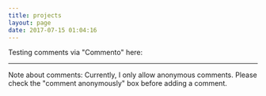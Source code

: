 ```yaml
---
title: projects
layout: page
date: 2017-07-15 01:04:16
---
```


Testing comments via "Commento" here:

<script defer 
  src="https://commento.exo.pm/js/commento.js"
  data-css-override="https://exo.pm/projects/commento-css.css">
</script>
<hr>
Note about comments: Currently, I only allow anonymous comments. Please check the "comment anonymously" box before adding a comment.
<div id="commento"></div>
